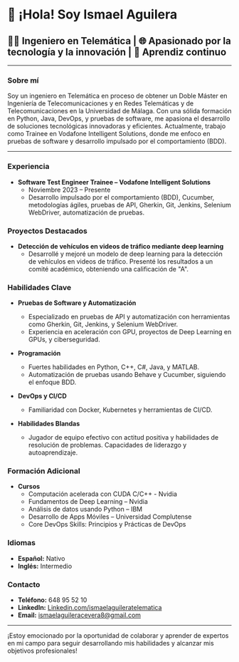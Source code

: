 # 👋 ¡Hola! Soy Ismael Aguilera

## 👨‍💻 Ingeniero en Telemática | 🌐 Apasionado por la tecnología y la innovación | 🚀 Aprendiz continuo

---

### Sobre mí

Soy un ingeniero en Telemática en proceso de obtener un Doble Máster en Ingeniería de Telecomunicaciones y en Redes Telemáticas y de Telecomunicaciones en la Universidad de Málaga. Con una sólida formación en Python, Java, DevOps, y pruebas de software, me apasiona el desarrollo de soluciones tecnológicas innovadoras y eficientes. Actualmente, trabajo como Trainee en Vodafone Intelligent Solutions, donde me enfoco en pruebas de software y desarrollo impulsado por el comportamiento (BDD).

---

### Experiencia

- **Software Test Engineer Trainee – Vodafone Intelligent Solutions**
  - Noviembre 2023 – Presente
  - Desarrollo impulsado por el comportamiento (BDD), Cucumber, metodologías ágiles, pruebas de API, Gherkin, Git, Jenkins, Selenium WebDriver, automatización de pruebas.

### Proyectos Destacados

- **Detección de vehículos en videos de tráfico mediante deep learning**
  - Desarrollé y mejoré un modelo de deep learning para la detección de vehículos en videos de tráfico. Presenté los resultados a un comité académico, obteniendo una calificación de "A".

### Habilidades Clave

- **Pruebas de Software y Automatización**
  - Especializado en pruebas de API y automatización con herramientas como Gherkin, Git, Jenkins, y Selenium WebDriver.
  - Experiencia en aceleración con GPU, proyectos de Deep Learning en GPUs, y ciberseguridad.

- **Programación**
  - Fuertes habilidades en Python, C++, C#, Java, y MATLAB.
  - Automatización de pruebas usando Behave y Cucumber, siguiendo el enfoque BDD.

- **DevOps y CI/CD**
  - Familiaridad con Docker, Kubernetes y herramientas de CI/CD.

- **Habilidades Blandas**
  - Jugador de equipo efectivo con actitud positiva y habilidades de resolución de problemas. Capacidades de liderazgo y autoaprendizaje.

### Formación Adicional

- **Cursos**
  - Computación acelerada con CUDA C/C++ - Nvidia
  - Fundamentos de Deep Learning – Nvidia
  - Análisis de datos usando Python – IBM
  - Desarrollo de Apps Móviles – Universidad Complutense
  - Core DevOps Skills: Principios y Prácticas de DevOps

### Idiomas

- **Español:** Nativo
- **Inglés:** Intermedio

### Contacto

- **Teléfono:** 648 95 52 10
- **LinkedIn:** [Linkedin.com/ismaelaguileratelematica](https://www.linkedin.com/ismaelaguileratelematica)
- **Email:** ismaelaguileracevera8@gmail.com

---

¡Estoy emocionado por la oportunidad de colaborar y aprender de expertos en mi campo para seguir desarrollando mis habilidades y alcanzar mis objetivos profesionales!

